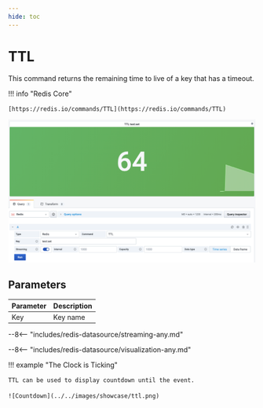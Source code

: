 ```yaml
---
hide: toc
---
```


# TTL

This command returns the remaining time to live of a key that has a timeout.

!!! info "Redis Core"

    [https://redis.io/commands/TTL](https://redis.io/commands/TTL)

![TTL](../../images/redis-datasource/commands/ttl.png)

## Parameters

| Parameter | Description |
| --------- | ----------- |
| Key       | Key name    |

--8<-- "includes/redis-datasource/streaming-any.md"

--8<-- "includes/redis-datasource/visualization-any.md"

!!! example "The Clock is Ticking"

    TTL can be used to display countdown until the event.

    ![Countdown](../../images/showcase/ttl.png)
